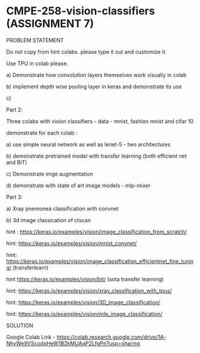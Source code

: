 # CMPE-258-vision-classifiers (ASSIGNMENT 7)


PROBLEM STATEMENT

Do not copy from hint colabs. please type it out and customize it.

Use TPU in colab please.

a) Demonstrate how convolution layers themselves work visually in colab

b) implement depth wise pooling layer in keras and demonstrate its use

c)

Part 2:

Three colabs with vision classifiers - data - mnist, fashion mnist and cifar 10

demonstrate for each colab :

a) use simple neural network as well as lenet-5 - two architectures

b) demonstrate pretrained model with transfer learning (both efficient net and BiT)

c) Demonstrate imge augmentation

d) demonstrate with state of art image models - mlp-mixer

Part 3:

a) Xray pnemonea classification with convnet

b) 3d image classication of ctscan

hint : https://keras.io/examples/vision/image_classification_from_scratch/

hint: https://keras.io/examples/vision/mnist_convnet/

hint: https://keras.io/examples/vision/image_classification_efficientnet_fine_tuning/ (transferlearn)

hint https://keras.io/examples/vision/bit/ (sota transfer learning)

hint: https://keras.io/examples/vision/xray_classification_with_tpus/

hint: https://keras.io/examples/vision/3D_image_classification/

hint: https://keras.io/examples/vision/mlp_image_classification/

SOLUTION

Google Colab Link - https://colab.research.google.com/drive/1A-NhyWe9VScodqHeW1B2kMUAqP2LfgPn?usp=sharing
